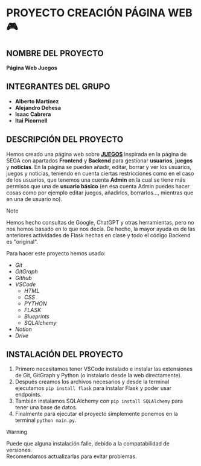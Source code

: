 # PROYECTO CREACIÓN PÁGINA WEB 🎮
## NOMBRE DEL PROYECTO
**Página Web Juegos**
## INTEGRANTES DEL GRUPO
- **Alberto Martínez**
- **Alejandro Dehesa**
- **Isaac Cabrera**
- **Itai Picornell**  
## DESCRIPCIÓN DEL PROYECTO
Hemos creado una página web sobre <ins>**JUEGOS**</ins> inspirada en la página de SEGA con apartados **Frontend** y **Backend** para gestionar **usuarios**, **juegos** y **noticias**. En la página se pueden añadir, editar, borrar y ver los usuarios, juegos y noticias, teniendo en cuenta ciertas restricciones como en el caso de los usuarios, que tenemos una cuenta **Admin** en la cual se tiene más permisos que una de **usuario básico** (en esa cuenta Admin puedes hacer cosas como por ejemplo editar juegos, añadirlos, borrarlos..., mientras que en una de usuario no).

> [!NOTE]
> Hemos hecho consultas de Google, ChatGPT y otras herramientas, pero no nos hemos basado en lo que nos decía. De hecho, la mayor ayuda es de las anteriores actividades de Flask hechas en clase y todo el código Backend es "original".

Para hacer este proyecto hemos usado:  
- *Git*  
- *GitGraph*  
- *Github*
- *VSCode*
  - *HTML*
  - *CSS*
  - *PYTHON*
  - *FLASK*
  - *Blueprints*
  - *SQLAlchemy*
- *Notion*
- *Drive*  
## INSTALACIÓN DEL PROYECTO
1. Primero necesitamos tener VSCode instalado e instalar las extensiones de Git, GitGraph y Python (o instalarlo desde la web directamente).
2. Después creamos los archivos necesarios y desde la terminal ejecutamos `pip install flask` para instalar Flask y poder usar endpoints.
3. También instalamos SQLAlchemy con `pip install SQLAlchemy` para tener una base de datos.
4. Finalmente para ejecutar el proyecto simplemente ponemos en la terminal `python main.py`.  
> [!WARNING]
> Puede que alguna instalación falle, debido a la compatabilidad de versiones.  
> Recomendamos actualizarlas para evitar problemas.
